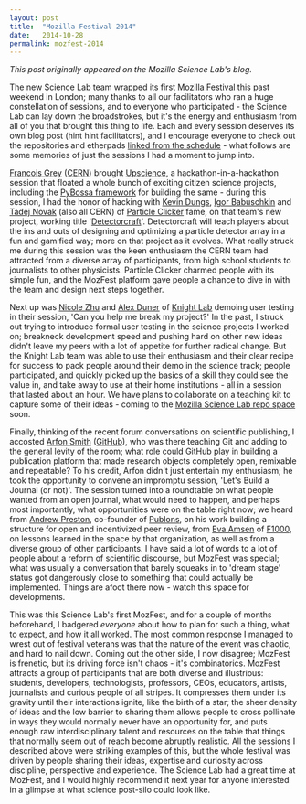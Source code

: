 ```yaml
---
layout: post
title:  "Mozilla Festival 2014"
date:   2014-10-28
permalink: mozfest-2014
---
```


*This post originally appeared on the Mozilla Science Lab's blog.*

The new Science Lab team wrapped its first <a title="MozFest" href="http://2014.mozillafestival.org/" target="_blank">Mozilla Festival</a> this past weekend in London; many thanks to all our facilitators who ran a huge constellation of sessions, and to everyone who participated - the Science Lab can lay down the broadstrokes, but it's the energy and enthusiasm from all of you that brought this thing to life. Each and every session deserves its own blog post (hint hint facilitators), and I encourage everyone to check out the repositories and etherpads <a title="mozfestScienceLandingPage" href="http://wp.mozillascience.org/mozfest-2014/" target="_blank">linked from the schedule</a> - what follows are some memories of just the sessions I had a moment to jump into.

<a title="francoisGrey" href="https://twitter.com/FrancoisGrey" target="_blank">Francois Grey</a> (<a title="CERN" href="http://home.web.cern.ch/" target="_blank">CERN</a>) brought <a title="upscience" href="https://etherpad.mozilla.org/upscience" target="_blank">Upscience</a>, a hackathon-in-a-hackathon session that floated a whole bunch of exciting citizen science projects, including the <a title="pybossa" href="http://pybossa.com/" target="_blank">PyBossa framework</a> for building the same - during this session, I had the honor of hacking with <a title="kevinDungs" href="https://twitter.com/kdungs" target="_blank">Kevin Dungs</a>, <a title="igorBabuschkin" href="https://twitter.com/ibabusch" target="_blank">Igor Babuschkin</a> and <a title="tadejNovak" href="https://twitter.com/ntadej" target="_blank">Tadej Novak</a> (also all CERN) of <a title="particleClicker" href="http://particle-clicker.web.cern.ch/particle-clicker/" target="_blank">Particle Clicker</a> fame, on that team's new project, working title '<a title="detectorcraft" href="https://github.com/particle-clicker/detectorcraft" target="_blank">Detectorcraft</a>'. Detectorcraft will teach players about the ins and outs of designing and optimizing a particle detector array in a fun and gamified way; more on that project as it evolves. What really struck me during this session was the keen enthusiasm the CERN team had attracted from a diverse array of participants, from high school students to journalists to other physicists. Particle Clicker charmed people with its simple fun, and the MozFest platform gave people a chance to dive in with the team and design next steps together.

Next up was <a title="nicoleZhu" href="https://twitter.com/nicolelzhu" target="_blank">Nicole Zhu</a> and <a title="alexDuner" href="https://twitter.com/asduner" target="_blank">Alex Duner</a> of <a title="knightLab" href="https://twitter.com/knightlab" target="_blank">Knight Lab</a> demoing user testing in their session, 'Can you help me break my project?' In the past, I struck out trying to introduce formal user testing in the science projects I worked on; breakneck development speed and pushing hard on other new ideas didn't leave my peers with a lot of appetite for further radical change. But the Knight Lab team was able to use their enthusiasm and their clear recipe for success to pack people around their demo in the science track; people participated, and quickly picked up the basics of a skill they could see the value in, and take away to use at their home institutions - all in a session that lasted about an hour. We have plans to collaborate on a teaching kit to capture some of their ideas - coming to the <a title="MSLgithub" href="https://github.com/mozillascience" target="_blank">Mozilla Science Lab repo space</a> soon.

Finally, thinking of the recent forum conversations on scientific publishing, I accosted <a title="arfonSmith" href="https://twitter.com/arfon" target="_blank">Arfon Smith</a> (<a title="GitHub" href="https://github.com/" target="_blank">GitHub</a>), who was there teaching Git and adding to the general levity of the room; what role could GitHub play in building a publication platform that made research objects completely open, remixable and repeatable? To his credit, Arfon didn't just entertain my enthusiasm; he took the opportunity to convene an impromptu session, 'Let's Build a Journal (or not)'. The session turned into a roundtable on what people wanted from an open journal, what would need to happen, and perhaps most importantly, what opportunities were on the table right now; we heard from <a title="andrewPreston" href="https://twitter.com/arhpreston" target="_blank">Andrew Preston</a>, co-founder of <a title="publons" href="https://publons.com/" target="_blank">Publons</a>, on his work building a structure for open and incentivized peer review, from <a title="evaAmsen" href="https://twitter.com/easternblot" target="_blank">Eva Amsen</a> of <a title="f1000" href="http://f1000.com/" target="_blank">F1000</a>, on lessons learned in the space by that organization, as well as from a diverse group of other participants. I have said a lot of words to a lot of people about a reform of scientific discourse, but MozFest was special; what was usually a conversation that barely squeaks in to 'dream stage' status got dangerously close to something that could actually be implemented. Things are afoot there now - watch this space for developments.

This was this Science Lab's first MozFest, and for a couple of months beforehand, I badgered <em>everyone</em> about how to plan for such a thing, what to expect, and how it all worked. The most common response I managed to wrest out of festival veterans was that the nature of the event was chaotic, and hard to nail down. Coming out the other side, I now disagree; MozFest is frenetic, but its driving force isn't chaos - it's combinatorics. MozFest attracts a group of participants that are both diverse and illustrious: students, developers, technologists, professors, CEOs, educators, artists, journalists and curious people of all stripes. It compresses them under its gravity until their interactions ignite, like the birth of a star; the sheer density of ideas and the low barrier to sharing them allows people to cross pollinate in ways they would normally never have an opportunity for, and puts enough raw interdisciplinary talent and resources on the table that things that normally seem out of reach become abruptly realistic. All the sessions I described above were striking examples of this, but the whole festival was driven by people sharing their ideas, expertise and curiosity across discipline, perspective and experience. The Science Lab had a great time at MozFest, and I would highly recommend it next year for anyone interested in a glimpse at what science post-silo could look like.